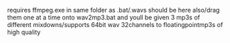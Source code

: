 requires ffmpeg.exe in same folder as .bat/.wavs should be here also/drag them one at a time onto wav2mp3.bat and youll be given 3 mp3s of different mixdowns/supports 64bit wav 32channels to floatingpointmp3s of high quality
